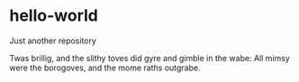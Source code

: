 # hello-world
Just another repository

Twas brillig, and the slithy toves
did gyre and gimble in the wabe:
All mimsy were the borogoves,
and the mome raths outgrabe.
